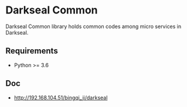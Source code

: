# Darkseal Common

Darkseal Common library holds common codes among micro services in Darkseal.

## Requirements
- Python >= 3.6

## Doc
- http://192.168.104.51/bingqi_ji/darkseal
